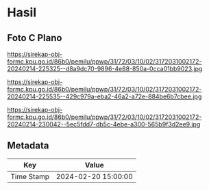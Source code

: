 # Hasil

## Foto C Plano

https://sirekap-obj-formc.kpu.go.id/86b0/pemilu/ppwp/31/72/03/10/02/3172031002172-20240214-225325--d8a9dc70-9896-4e88-850a-0cca01bb9023.jpg

https://sirekap-obj-formc.kpu.go.id/86b0/pemilu/ppwp/31/72/03/10/02/3172031002172-20240214-225535--429c979a-eba2-46a2-a72e-884be6b7cbee.jpg

https://sirekap-obj-formc.kpu.go.id/86b0/pemilu/ppwp/31/72/03/10/02/3172031002172-20240214-230042--5ec5fdd7-db5c-4ebe-a300-565b9f3d2ee9.jpg


## Metadata

| Key        | Value               |
| ---------- | ------------------- |
| Time Stamp | 2024-02-20 15:00:00 |



